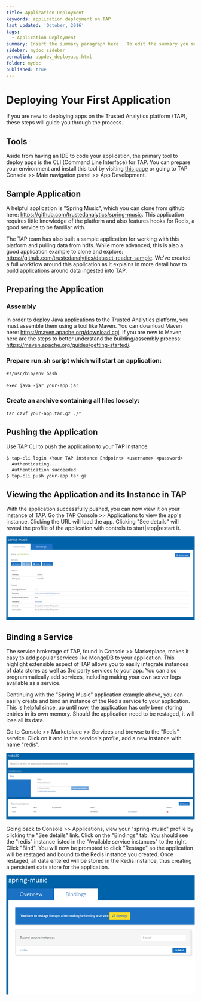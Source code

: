 ```yaml
---
title: Application Deployment
keywords: application deployment on TAP
last_updated: 'October, 2016'
tags:
  - Application Deployment
summary: Insert the summary paragraph here.  To edit the summary you must edit the meta data for this post. 
sidebar: mydoc_sidebar
permalink: appdev_deployapp.html
folder: mydoc
published: true
---
```


# Deploying Your First Application

If you are new to deploying apps on the Trusted Analytics platform (TAP), these steps will guide you through the process.

## Tools

Aside from having an IDE to code your application, the primary tool to deploy apps is the CLI (Command Line Interface) for TAP. You can prepare your environment and install this tool by visiting [this page](Development-environment-setup) or going to TAP Console >> Main navigation panel >> App Development.

## Sample Application

A helpful application is "Spring Music", which you can clone from github here: https://github.com/trustedanalytics/spring-music. This application requires little knowledge of the platform and also features hooks for Redis, a good service to be familiar with.

The TAP team has also built a sample application for working with this platform and pulling data from hdfs. While more advanced, this is also a good application example to clone and explore: https://github.com/trustedanalytics/dataset-reader-sample. We've created a full workflow around this application as it explains in more detail how to build applications around data ingested into TAP.

## Preparing the Application

### Assembly

In order to deploy Java applications to the Trusted Analytics platform, you must assemble them using a tool like Maven. You can download Maven here: https://maven.apache.org/download.cgi. If you are new to Maven, here are the steps to better understand the building/assembly process: https://maven.apache.org/guides/getting-started/.

### Prepare run.sh script which will start an application:

```
#!/usr/bin/env bash

exec java -jar your-app.jar
```

### Create an archive containing all files loosely:

```
tar czvf your-app.tar.gz ./*
```

## Pushing the Application

Use TAP CLI to push the application to your TAP instance.

```
$ tap-cli login <Your TAP instance Endpoint> <username> <password>
  Authenticating...
  Authentication succeeded
$ tap-cli push your-app.tar.gz
```

## Viewing the Application and its Instance in TAP

With the application successfully pushed, you can now view it on your instance of TAP. Go the TAP Console >> Applications to view the app's instance. Clicking the URL will load the app. Clicking "See details" will reveal the profile of the application with controls to start|stop|restart it.

![TAP_console_spring_music_app_instance.png](/images/TAP_console_spring_music_app_instance.png)

## Binding a Service

The service brokerage of TAP, found in Console >> Marketplace, makes it easy to add popular services like MongoDB to your application. This highlight extensible aspect of TAP allows you to easily integrate instances of data stores as well as 3rd party services to your app. You can also programmatically add services, including making your own server logs available as a service.

Continuing with the "Spring Music" application example above, you can easily create and bind an instance of the Redis service to your application. This is helpful since, up until now, the application has only been storing entries in its own memory. Should the application need to be restaged, it will lose all its data. 

Go to Console >> Marketplace >> Services and browse to the "Redis" service. Click on it and in the service's profile, add a new instance with name "redis".

![TAP_console_add_redis_instance.png](/images/TAP_console_add_redis_instance.png)

Going back to Console >> Applications, view your "spring-music" profile by clicking the "See details" link. Click on the "Bindings" tab. You should see the "redis" instance listed in the "Available service instances" to the right. Click "Bind". You will now be prompted to click "Restage" so the application will be restaged and bound to the Redis instance you created. Once restaged, all data entered will be stored in the Redis instance, thus creating a persistent data store for the application.

![TAP_console_bind_service.png](/images/TAP_console_bind_service.png)

